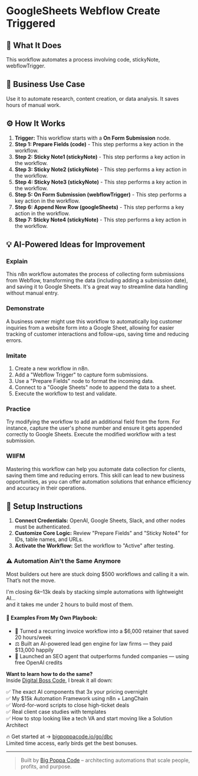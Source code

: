 # GoogleSheets Webflow Create Triggered

## 🚀 What It Does
This workflow automates a process involving code, stickyNote, webflowTrigger.

## 💼 Business Use Case
Use it to automate research, content creation, or data analysis. It saves hours of manual work.

## ⚙️ How It Works
1.  **Trigger:** This workflow starts with a **On Form Submission** node.
2. **Step 1: Prepare Fields (code)** - This step performs a key action in the workflow.
3. **Step 2: Sticky Note1 (stickyNote)** - This step performs a key action in the workflow.
4. **Step 3: Sticky Note2 (stickyNote)** - This step performs a key action in the workflow.
5. **Step 4: Sticky Note3 (stickyNote)** - This step performs a key action in the workflow.
6. **Step 5: On Form Submission (webflowTrigger)** - This step performs a key action in the workflow.
7. **Step 6: Append New Row (googleSheets)** - This step performs a key action in the workflow.
8. **Step 7: Sticky Note4 (stickyNote)** - This step performs a key action in the workflow.

## 💡 AI-Powered Ideas for Improvement
### Explain
This n8n workflow automates the process of collecting form submissions from Webflow, transforming the data (including adding a submission date), and saving it to Google Sheets. It's a great way to streamline data handling without manual entry.

### Demonstrate
A business owner might use this workflow to automatically log customer inquiries from a website form into a Google Sheet, allowing for easier tracking of customer interactions and follow-ups, saving time and reducing errors.

### Imitate
1. Create a new workflow in n8n.
2. Add a "Webflow Trigger" to capture form submissions.
3. Use a "Prepare Fields" node to format the incoming data.
4. Connect to a "Google Sheets" node to append the data to a sheet.
5. Execute the workflow to test and validate.

### Practice
Try modifying the workflow to add an additional field from the form. For instance, capture the user's phone number and ensure it gets appended correctly to Google Sheets. Execute the modified workflow with a test submission.

### WIIFM
Mastering this workflow can help you automate data collection for clients, saving them time and reducing errors. This skill can lead to new business opportunities, as you can offer automation solutions that enhance efficiency and accuracy in their operations.

## 🔧 Setup Instructions
1. **Connect Credentials:** OpenAI, Google Sheets, Slack, and other nodes must be authenticated.
2. **Customize Core Logic:** Review "Prepare Fields" and "Sticky Note4" for IDs, table names, and URLs.
3. **Activate the Workflow:** Set the workflow to "Active" after testing.

### ⚠️ Automation Ain’t the Same Anymore

Most builders out here are stuck doing $500 workflows and calling it a win.  
That’s not the move.  

I'm closing $6k–$13k deals by stacking simple automations with lightweight AI...  
and it takes me under 2 hours to build most of them.

#### 🧠 Examples From My Own Playbook:
- 🔁 Turned a recurring invoice workflow into a $6,000 retainer that saved 20 hours/week  
- ⚖️ Built an AI-powered lead gen engine for law firms — they paid $13,000 happily  
- 🚀 Launched an SEO agent that outperforms funded companies — using free OpenAI credits  

**Want to learn how to do the same?**  
Inside [Digital Boss Code](https://bigpoppacode.io/go/dbc), I break it all down:

✅ The exact AI components that 3x your pricing overnight  
✅ My $15k Automation Framework using n8n + LangChain  
✅ Word-for-word scripts to close high-ticket deals  
✅ Real client case studies with templates  
✅ How to stop looking like a tech VA and start moving like a Solution Architect  

🔥 Get started at → [bigpoppacode.io/go/dbc](https://bigpoppacode.io/go/dbc)  
Limited time access, early birds get the best bonuses.

---
> Built by [Big Poppa Code](https://bigpoppacode.io) – architecting automations that scale people, profits, and purpose.
